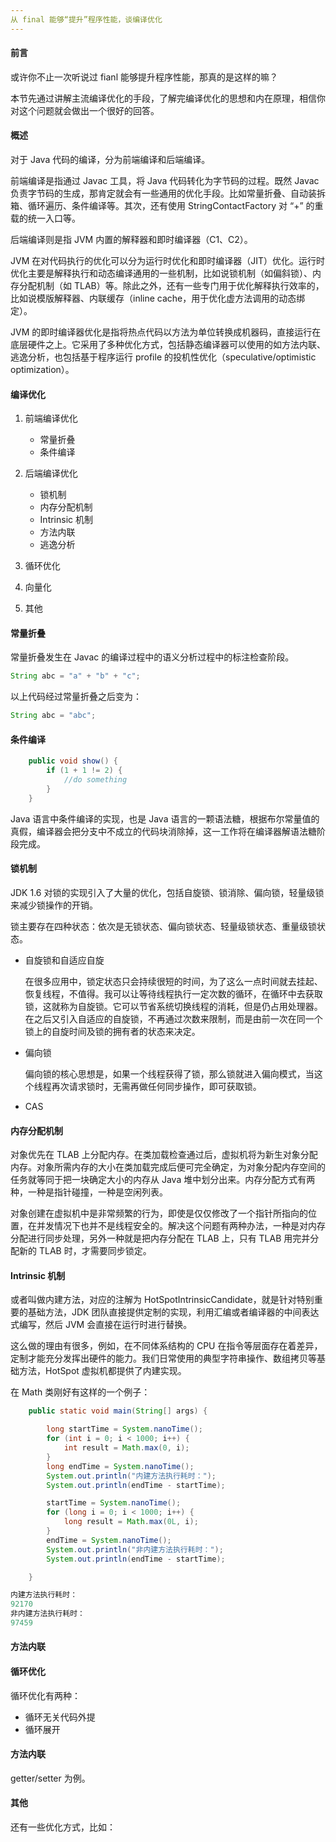 ```yaml
---
从 final 能够“提升”程序性能，谈编译优化
---
```


#### 前言

或许你不止一次听说过 fianl 能够提升程序性能，那真的是这样的嘛？

本节先通过讲解主流编译优化的手段，了解完编译优化的思想和内在原理，相信你对这个问题就会做出一个很好的回答。

#### 概述

对于 Java 代码的编译，分为前端编译和后端编译。

前端编译是指通过 Javac 工具，将 Java 代码转化为字节码的过程。既然 Javac 负责字节码的生成，那肯定就会有一些通用的优化手段。比如常量折叠、自动装拆箱、循环遍历、条件编译等。其次，还有使用 StringContactFactory 对 “+” 的重载的统一入口等。

后端编译则是指 JVM 内置的解释器和即时编译器（C1、C2）。

JVM 在对代码执行的优化可以分为运行时优化和即时编译器（JIT）优化。运行时优化主要是解释执行和动态编译通用的一些机制，比如说锁机制（如偏斜锁）、内存分配机制（如 TLAB）等。除此之外，还有一些专门用于优化解释执行效率的，比如说模版解释器、内联缓存（inline cache，用于优化虚方法调用的动态绑定）。

JVM 的即时编译器优化是指将热点代码以方法为单位转换成机器码，直接运行在底层硬件之上。它采用了多种优化方式，包括静态编译器可以使用的如方法内联、逃逸分析，也包括基于程序运行 profile 的投机性优化（speculative/optimistic optimization）。

#### 编译优化

1. 前端编译优化
   - 常量折叠
   - 条件编译
2. 后端编译优化
   - 锁机制
   - 内存分配机制
   - Intrinsic 机制
   - 方法内联
   - 逃逸分析

2. 循环优化
6. 向量化
7. 其他

#### 常量折叠

常量折叠发生在 Javac 的编译过程中的语义分析过程中的标注检查阶段。

```java
String abc = "a" + "b" + "c";
```

以上代码经过常量折叠之后变为：

```java
String abc = "abc";
```

#### 条件编译

```java
    public void show() {
        if (1 + 1 != 2) {
            //do something
        }
    }
```

Java 语言中条件编译的实现，也是 Java 语言的一颗语法糖，根据布尔常量值的真假，编译器会把分支中不成立的代码块消除掉，这一工作将在编译器解语法糖阶段完成。

#### 锁机制

JDK 1.6 对锁的实现引入了大量的优化，包括自旋锁、锁消除、偏向锁，轻量级锁来减少锁操作的开销。

锁主要存在四种状态：依次是无锁状态、偏向锁状态、轻量级锁状态、重量级锁状态。

- 自旋锁和自适应自旋

  在很多应用中，锁定状态只会持续很短的时间，为了这么一点时间就去挂起、恢复线程，不值得。我可以让等待线程执行一定次数的循环，在循环中去获取锁，这就称为自旋锁。它可以节省系统切换线程的消耗，但是仍占用处理器。在之后又引入自适应的自旋锁，不再通过次数来限制，而是由前一次在同一个锁上的自旋时间及锁的拥有者的状态来决定。

- 偏向锁

  偏向锁的核心思想是，如果一个线程获得了锁，那么锁就进入偏向模式，当这个线程再次请求锁时，无需再做任何同步操作，即可获取锁。

- CAS

#### 内存分配机制

对象优先在 TLAB 上分配内存。在类加载检查通过后，虚拟机将为新生对象分配内存。对象所需内存的大小在类加载完成后便可完全确定，为对象分配内存空间的任务就等同于把一块确定大小的内存从 Java 堆中划分出来。内存分配方式有两种，一种是指针碰撞，一种是空闲列表。

对象创建在虚拟机中是非常频繁的行为，即使是仅仅修改了一个指针所指向的位置，在并发情况下也并不是线程安全的。解决这个问题有两种办法，一种是对内存分配进行同步处理，另外一种就是把内存分配在 TLAB 上，只有 TLAB 用完并分配新的 TLAB 时，才需要同步锁定。

#### Intrinsic 机制

或者叫做内建方法，对应的注解为 HotSpotIntrinsicCandidate，就是针对特别重要的基础方法，JDK 团队直接提供定制的实现，利用汇编或者编译器的中间表达式编写，然后 JVM 会直接在运行时进行替换。

这么做的理由有很多，例如，在不同体系结构的 CPU 在指令等层面存在着差异，定制才能充分发挥出硬件的能力。我们日常使用的典型字符串操作、数组拷贝等基础方法，HotSpot 虚拟机都提供了内建实现。

在 Math 类刚好有这样的一个例子：

```java
    public static void main(String[] args) {

        long startTime = System.nanoTime();
        for (int i = 0; i < 1000; i++) {
            int result = Math.max(0, i);
        }
        long endTime = System.nanoTime();
        System.out.println("内建方法执行耗时：");
        System.out.println(endTime - startTime);

        startTime = System.nanoTime();
        for (long i = 0; i < 1000; i++) {
            long result = Math.max(0L, i);
        }
        endTime = System.nanoTime();
        System.out.println("非内建方法执行耗时：");
        System.out.println(endTime - startTime);

    }

内建方法执行耗时：
92170
非内建方法执行耗时：
97459
```

#### 方法内联



#### 循环优化

循环优化有两种：

- 循环无关代码外提
- 循环展开

#### 方法内联

getter/setter 为例。

#### 其他

还有一些优化方式，比如：
